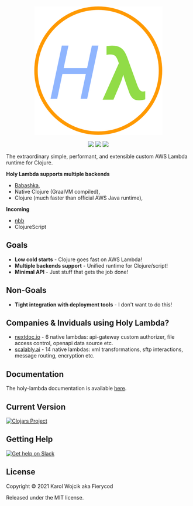 
<p align="center">
  <a href="https://day8.github.io/re-frame" target="_blank" rel="noopener noreferrer">
    <img src="docs/media/logo.png?raw=true" alt="re-frame logo">
  </a>
</p>

<p align="center">
  <a href="https://circleci.com/gh/FieryCod/holy-lambda/tree/master"><img src="https://circleci.com/gh/FieryCod/holy-lambda/tree/master.svg?style=svg"></a>
  <a href="https://dev.azure.com/VetHelpAssistant/holy-lambda/_build/latest?definitionId=2&branchName=master"><img src="https://dev.azure.com/VetHelpAssistant/holy-lambda/_apis/build/status/FieryCod.holy-lambda?branchName=master"></a>
  <a href="https://opensource.org/licenses/MIT"><img src="https://img.shields.io/badge/License-MIT-green.svg"></a>
</p>

The extraordinary simple, performant, and extensible custom AWS Lambda runtime for Clojure.

**Holy Lambda supports multiple backends**
  - [Babashka](https://github.com/babashka/babashka),
  - Native Clojure (GraalVM compiled), 
  - Clojure (much faster than official AWS Java runtime),

**Incoming**
  - [nbb](https://github.com/borkdude/nbb)
  - ClojureScript

## Goals
  - **Low cold starts** - Clojure goes fast on AWS Lambda!
  - **Multiple backends support** - Unified runtime for Clojure/script!
  - **Minimal API** - Just stuff that gets the job done!

## Non-Goals
  - **Tight integration with deployment tools** - I don't want to do this!

## Companies & Inviduals using Holy Lambda?
  - [nextdoc.io](https://nextdoc.io) - 6 native lambdas: api-gateway custom authorizer, file access control, openapi data source etc.
  - [scalably.ai](https://scalably.ai) - 14 native lambdas: xml transformations, sftp interactions, message routing, encryption etc.

## Documentation
The holy-lambda documentation is available [here](https://fierycod.github.io/holy-lambda).

## Current Version 

[![Clojars Project](https://img.shields.io/clojars/v/io.github.FieryCod/holy-lambda?labelColor=283C67&color=729AD1&style=for-the-badge&logo=clojure&logoColor=fff)](https://clojars.org/io.github.FieryCod/holy-lambda)

## Getting Help 

[![Get help on Slack](http://img.shields.io/badge/slack-clojurians%20%23holy--lambda-97C93C?labelColor=283C67&logo=slack&style=for-the-badge)](https://clojurians.slack.com/channels/holy-lambda)

## License
Copyright © 2021 Karol Wojcik aka Fierycod

Released under the MIT license.
